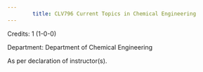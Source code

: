 ```yaml
---
        title: CLV796 Current Topics in Chemical Engineering
---
```

Credits: 1 (1-0-0)

Department: Department of Chemical Engineering

As per declaration of instructor(s).